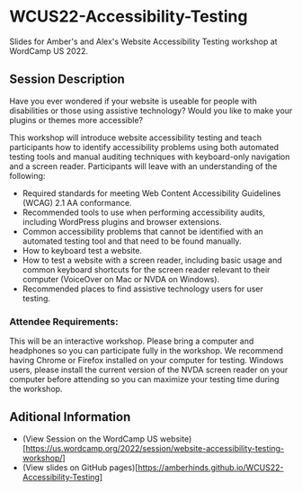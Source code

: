 # WCUS22-Accessibility-Testing
Slides for Amber's and Alex's Website Accessibility Testing workshop at WordCamp US 2022.

## Session Description
Have you ever wondered if your website is useable for people with disabilities or those using assistive technology? Would you like to make your plugins or themes more accessible?   

This workshop will introduce website accessibility testing and teach participants how to identify accessibility problems using both automated testing tools and manual auditing techniques with keyboard-only navigation and a screen reader. Participants will leave with an understanding of the following:

- Required standards for meeting Web Content Accessibility Guidelines (WCAG) 2.1 AA conformance.
- Recommended tools to use when performing accessibility audits, including WordPress plugins and browser extensions.
- Common accessibility problems that cannot be identified with an automated testing tool and that need to be found manually.
- How to keyboard test a website.
- How to test a website with a screen reader, including basic usage and common keyboard shortcuts for the screen reader relevant to their computer (VoiceOver on Mac or NVDA on Windows).
- Recommended places to find assistive technology users for user testing.

### Attendee Requirements:
This will be an interactive workshop. Please bring a computer and headphones so you can participate fully in the workshop. We recommend having Chrome or Firefox installed on your computer for testing. Windows users, please install the current version of the NVDA screen reader on your computer before attending so you can maximize your testing time during the workshop.

## Aditional Information
- (View Session on the WordCamp US website)[https://us.wordcamp.org/2022/session/website-accessibility-testing-workshop/]
- (View slides on GitHub pages)[https://amberhinds.github.io/WCUS22-Accessibility-Testing]
